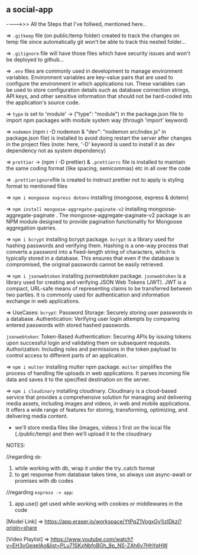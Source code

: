 ## a social-app

---->>> All the Steps that I've follwed, mentioned here..

=> `.gitkeep` file (on public/temp folder) created to track the changes on temp file since automatically git won't be able to track this nested folder...

=> `.gitignore` file will have those files which have security issues and won't be deployed to github...

=> `.env` files are commonly used in development to manage environment variables. Environment variables are key-value pairs that are used to configure the environment in which applications run. These variables can be used to store configuration details such as database connection strings, API keys, and other sensitive information that should not be hard-coded into the application's source code.

=> `type` is set to 'module' -> ("type": "module") in the package.json file to import npm packages with module system way (through 'import' keyword)

=> `nodemon` (npm i -D nodemon & "dev": "nodemon src/index.js" in package.json file) is installed to avoid doing restart the server after changes in the project files (note: here, '-D' keyword is used to install it as dev dependency not as system dependency)

=> `prettier` -> (npm i -D prettier) & `.prettierrc` file is installed to maintain the same coding format (like spacing, semicommas) etc in all over the code

=> `.prettierignore`file is created to instruct prettier not to apply is styling format to mentioned files

=> `npm i mongoose express dotenv` installing (mongoose, express & dotenv)

=> `npm install mongoose-aggregate-paginate-v2` installing mongoose-aggregate-paginate . The mongoose-aggregate-paginate-v2 package is an NPM module designed to provide pagination functionality for Mongoose aggregation queries.

=> `npm i bcrypt` installing bcrypt package.
`bcrypt` is a library used for hashing passwords and verifying them. Hashing is a one-way process that converts a password into a fixed-length string of characters, which is typically stored in a database. This ensures that even if the database is compromised, the original passwords cannot be easily retrieved.

=> `npm i jsonwebtoken` installing jsonwebtoken package.
`jsonwebtoken` is a library used for creating and verifying JSON Web Tokens (JWT). JWT is a compact, URL-safe means of representing claims to be transferred between two parties. It is commonly used for authentication and information exchange in web applications.

=> UseCases:
`bcrypt`:
Password Storage: Securely storing user passwords in a database.
Authentication: Verifying user login attempts by comparing entered passwords with stored hashed passwords.

`jsonwebtoken`:
Token-Based Authentication: Securing APIs by issuing tokens upon successful login and validating them on subsequent requests.
Authorization: Including roles and permissions in the token payload to control access to different parts of an application.

=> `npm i multer` installing multer npm package.
`multer` simplifies the process of handling file uploads in web applications. It parses incoming file data and saves it to the specified destination on the server.

=> `npm i cloudinary` installing cloudinary.
Cloudinary is a cloud-based service that provides a comprehensive solution for managing and delivering media assets, including images and videos, in web and mobile applications. It offers a wide range of features for storing, transforming, optimizing, and delivering media content.

- we'll store media files like (images, videos ) first on the local file (./public/temp) and then we'll upload it to the cloudinary

NOTES:

//regarding `db`:

1. while working with db, wrap it under the try..catch format
2. to get response from database takes time, so always use async-await or promises with db codes

//regarding `express -> app`:

1. app.use() get used while working with cookies or middlewares in the code

[Model Link] => https://app.eraser.io/workspace/YtPqZ1VogxGy1jzIDkzj?origin=share

[Video Playlist] => https://www.youtube.com/watch?v=EH3vGeqeIAo&list=PLu71SKxNbfoBGh_8p_NS-ZAh6v7HhYqHW
